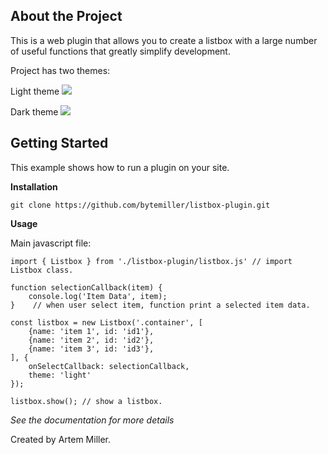 ﻿## About the Project

This is a web plugin that allows you to create a listbox with a large number of useful functions that greatly simplify development.

Project has two themes:


Light theme
![](https://github.com/bytemiller/listbox-plugin/blob/master/images/light-simple.png?raw=true)

Dark theme
![](https://github.com/bytemiller/listbox-plugin/blob/master/images/dark-simple.png?raw=true)

## Getting Started

This example shows how to run a plugin on your site.

**Installation**

    git clone https://github.com/bytemiller/listbox-plugin.git

**Usage**

Main javascript file:

    import { Listbox } from './listbox-plugin/listbox.js' // import Listbox class.
	
	function selectionCallback(item) {
		console.log('Item Data', item);
	}	 // when user select item, function print a selected item data.

	const listbox = new Listbox('.container', [
		{name: 'item 1', id: 'id1'},
		{name: 'item 2', id: 'id2'},
		{name: 'item 3', id: 'id3'},
	], {
		onSelectCallback: selectionCallback,
		theme: 'light'
	});

	listbox.show(); // show a listbox.

*See the documentation for more details*

Created by Artem Miller.


